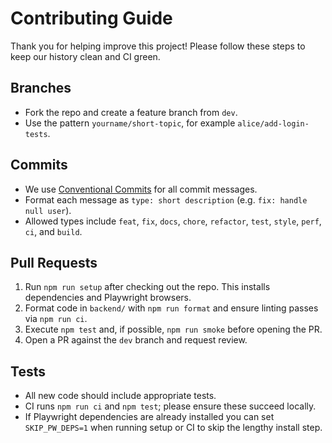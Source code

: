 # Contributing Guide

Thank you for helping improve this project! Please follow these steps to keep our history clean and CI green.

## Branches

- Fork the repo and create a feature branch from `dev`.
- Use the pattern `yourname/short-topic`, for example `alice/add-login-tests`.

## Commits

- We use [Conventional Commits](https://www.conventionalcommits.org/) for all commit messages.
- Format each message as `type: short description` (e.g. `fix: handle null user`).
- Allowed types include `feat`, `fix`, `docs`, `chore`, `refactor`, `test`, `style`, `perf`, `ci`, and `build`.

## Pull Requests

1. Run `npm run setup` after checking out the repo. This installs dependencies and Playwright browsers.
2. Format code in `backend/` with `npm run format` and ensure linting passes via `npm run ci`.
3. Execute `npm test` and, if possible, `npm run smoke` before opening the PR.
4. Open a PR against the `dev` branch and request review.

## Tests

- All new code should include appropriate tests.
- CI runs `npm run ci` and `npm test`; please ensure these succeed locally.
- If Playwright dependencies are already installed you can set `SKIP_PW_DEPS=1` when running setup or CI to skip the lengthy install step.
